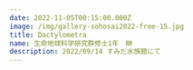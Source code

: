 ```yaml
---
date: 2022-11-05T00:15:00.000Z
image: /img/gallery-sohosai2022-free-15.jpg
title: Dactylometra
name: 生命地球科学研究群修士1年　榊
description: 2022/09/14 すみだ水族館にて
---
```

